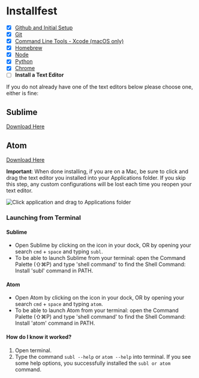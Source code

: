 # Installfest

- [x] [Github and Initial Setup](github.md)
- [x] [Git](git.md)
- [x] [Command Line Tools - Xcode (macOS only)](command_line_tools.md)
- [x] [Homebrew](homebrew.md)
- [x] [Node](node.md)
- [x] [Python](python.md)
- [x] [Chrome](chrome.md)
- [ ] **Install a Text Editor**

If you do not already have one of the text editors below please choose one, either is fine: 

## Sublime 
[Download Here](https://www.sublimetext.com/download)

## Atom 
[Download Here](https://atom.io/)



**Important**: When done installing, if you are on a Mac, be sure to click and drag the text editor you installed into your Applications folder. If you skip this step, any custom configurations will be lost each time you reopen your text editor.

![Click application and drag to Applications folder](https://i.imgur.com/Cd0B9hW.png)

### Launching from Terminal

#### Sublime
- Open Sublime by clicking on the icon in your dock, OR by opening your search `cmd` + `space` and typing `subl`.
- To be able to launch Sublime from your terminal: open the Command Palette (⇧⌘P) and type 'shell command' to find the Shell Command: Install 'subl' command in PATH.

#### Atom
- Open Atom by clicking on the icon in your dock, OR by opening your search `cmd` + `space` and typing `atom`.
- To be able to launch Atom from your terminal: open the Command Palette (⇧⌘P) and type 'shell command' to find the Shell Command: Install 'atom' command in PATH.


#### How do I know it worked?

1. Open terminal.
2. Type the command `subl --help` or `atom --help` into terminal. If you see some help options, you successfully installed the `subl or atom` command.






